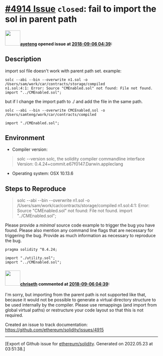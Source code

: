 # [\#4914 Issue](https://github.com/ethereum/solidity/issues/4914) `closed`: fail to import the sol in parent path

#### <img src="https://avatars.githubusercontent.com/u/12135212?v=4" width="50">[ayeteng](https://github.com/ayeteng) opened issue at [2018-09-06 04:39](https://github.com/ethereum/solidity/issues/4914):

## Description

import sol file doesn't work with parent path set.
example:
```
solc --abi --bin --overwrite n1.sol -o /Users/sam/work/car/contracts/storage/compiled
n1.sol:4:1: Error: Source "CMEnabled.sol" not found: File not found.
import "../CMEnabled.sol";

```
but if I change the import path to ./ and add the file in the same path.
```
solc --abi --bin --overwrite CMCEnabled.sol -o /Users/samteng/work/car/contracts/compiled

import "./CMEnabled.sol";
```

## Environment

- Compiler version:
> solc --version
solc, the solidity compiler commandline interface
Version: 0.4.24+commit.e67f0147.Darwin.appleclang

- Operating system:
OSX 10.13.6
## Steps to Reproduce
>solc --abi --bin --overwrite n1.sol -o /Users/sam/work/car/contracts/storage/compiled
n1.sol:4:1: Error: Source "CMEnabled.sol" not found: File not found.
import "../CMEnabled.sol";


Please provide a *minimal* source code example to trigger the bug you have found.
Please also mention any command line flags that are necessary for triggering the bug.
Provide as much information as necessary to reproduce the bug.

```
pragma solidity ^0.4.24;

import "./utility.sol";
import "../CMEnabled.sol";
```


#### <img src="https://avatars.githubusercontent.com/u/9073706?v=4" width="50">[chriseth](https://github.com/chriseth) commented at [2018-09-06 04:39](https://github.com/ethereum/solidity/issues/4914#issuecomment-418981502):

I'm sorry, but importing from the parent path is not supported like that, because it would not be possible to generate a virtual directory structure to be used internally by the compiler. Please use remappings (and import from global virtual paths) or restructure your code layout so that this is not required.

Created an issue to track documentation: https://github.com/ethereum/solidity/issues/4915


-------------------------------------------------------------------------------



[Export of Github issue for [ethereum/solidity](https://github.com/ethereum/solidity). Generated on 2022.05.23 at 03:51:38.]
